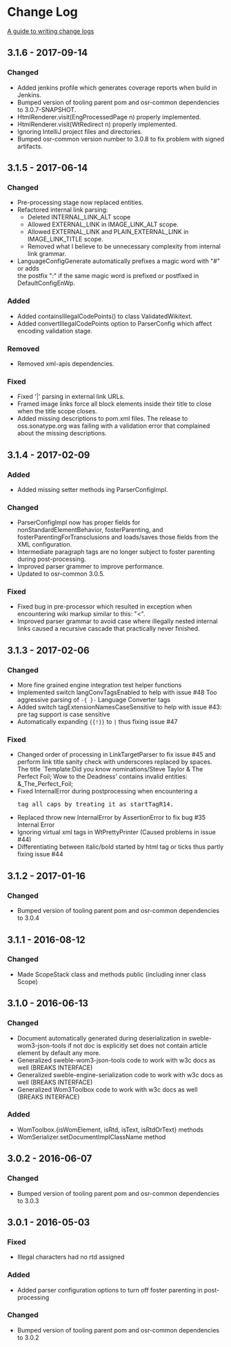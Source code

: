 # Change Log
[A guide to writing change logs][keepachangelog]

## 3.1.6 - 2017-09-14
### Changed
- Added jenkins profile which generates coverage reports when build in Jenkins.
- Bumped version of tooling parent pom and osr-common dependencies to 3.0.7-SNAPSHOT.
- HtmlRenderer.visit(EngProcessedPage n) properly implemented.
- HtmlRenderer.visit(WtRedirect n) properly implemented.
- Ignoring IntelliJ project files and directories.
- Bumped osr-common version number to 3.0.8 to fix problem with signed artifacts.

## 3.1.5 - 2017-06-14
### Changed
- Pre-processing stage now replaced entities.
- Refactored internal link parsing:
  - Deleted INTERNAL_LINK_ALT scope
  - Allowed EXTERNAL_LINK in IMAGE_LINK_ALT scope.
  - Allowed EXTERNAL_LINK and PLAIN_EXTERNAL_LINK in IMAGE_LINK_TITLE scope.
  - Removed what I believe to be unnecessary complexity from internal link 
    grammar. 
- LanguageConfigGenerate automatically prefixes a magic word with "#" or adds  
  the postfix ":" if the same magic word is prefixed or postfixed in 
  DefaultConfigEnWp.

### Added
- Added containsIllegalCodePoints() to class ValidatedWikitext.
- Added convertIllegalCodePoints option to ParserConfig which affect encoding 
  validation stage.

### Removed
- Removed xml-apis dependencies.

### Fixed
- Fixed '|' parsing in external link URLs.
- Framed image links force all block elements inside their title to close when 
  the title scope closes.
- Added missing descriptions to pom.xml files. The release to oss.sonatype.org 
  was failing with a validation error that complained about the missing 
  descriptions.

## 3.1.4 - 2017-02-09
### Added
- Added missing setter methods ing ParserConfigImpl.

### Changed
- ParserConfigImpl now has proper fields for nonStandardElementBehavior, 
  fosterParenting, and fosterParentingForTransclusions and loads/saves those
  fields from the XML configuration.
- Intermediate paragraph tags are no longer subject to foster parenting during
  post-processing.
- Improved parser grammer to improve performance.
- Updated to osr-common 3.0.5.

### Fixed
- Fixed bug in pre-processor which resulted in exception when encountering wiki
  markup similar to this: "<ref></ref><</ref>".
- Improved parser grammar to avoid case where illegally nested internal links
  caused a recursive cascade that practically never finished.

## 3.1.3 - 2017-02-06
### Changed
- More fine grained engine integration test helper functions
- Implemented switch langConvTagsEnabled to help with issue #48 Too aggressive
  parsing of `-{ }-` Language Converter tags
- Added switch tagExtensionNamesCaseSensitive to help with issue #43: pre tag
  support is case sensitive
- Automatically expanding `{{!}}` to `|` thus fixing issue #47

### Fixed
- Changed order of processing in LinkTargetParser to fix issue #45 and perform
  link title sanity check with underscores replaced by spaces.
  The title `Template:Did you know nominations/Steve Taylor & The Perfect Foil; Wow to the Deadness'
  contains invalid entities: &_The_Perfect_Foil;
- Fixed InternalError during postprocessing when encountering a <PRE> tag all
  caps by treating it as startTagR14.
- Replaced throw new InternalError by AssertionError to fix bug
  #35 Internal Error
- Ignoring virtual xml tags in WtPrettyPrinter (Caused problems in issue #44)
- Differentiating between italic/bold started by html tag or ticks thus partly
  fixing issue #44

## 3.1.2 - 2017-01-16
### Changed
- Bumped version of tooling parent pom and osr-common dependencies to 3.0.4

## 3.1.1 - 2016-08-12
### Changed
- Made ScopeStack class and methods public (including inner class Scope)

## 3.1.0 - 2016-06-13
### Changed
- Document automatically generated during deserialization in 
  sweble-wom3-json-tools if not doc is explicitly set does not contain article 
  element by default any more.
- Generalized sweble-wom3-json-tools code to work with w3c docs as well (BREAKS INTERFACE)
- Generalized sweble-engine-serialization code to work with w3c docs as well (BREAKS INTERFACE)
- Generalized Wom3Toolbox code to work with w3c docs as well (BREAKS INTERFACE)

### Added
- WomToolbox.{isWomElement, isRtd, isText, isRtdOrText} methods
- WomSerializer.setDocumentImplClassName method

## 3.0.2 - 2016-06-07
### Changed
- Bumped version of tooling parent pom and osr-common dependencies to 3.0.3

## 3.0.1 - 2016-05-03
### Fixed
- Illegal characters had no rtd assigned

### Added
- Added parser configuration options to turn off foster parenting in 
  post-processing

### Changed
- Bumped version of tooling parent pom and osr-common dependencies to 3.0.2

[keepachangelog]: http://keepachangelog.com/
